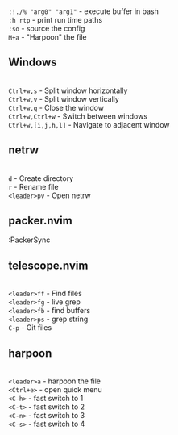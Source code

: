 
<br>`:!./% "arg0" "arg1"` - execute buffer in bash
<br>`:h rtp` - print run time paths
<br>`:so` - source the config
<br>`M+a` - "Harpoon" the file

## Windows
<br>`Ctrl+w,s` - Split window horizontally
<br>`Ctrl+w,v` - Split window vertically
<br>`Ctrl+w,q` - Close the window
<br>`Ctrl+w,Ctrl+w` - Switch between windows
<br>`Ctrl+w,[i,j,h,l]` - Navigate to adjacent window

## netrw
<br>`d` - Create directory
<br>`r` - Rename file
<br>`<leader>pv` - Open netrw

## packer.nvim
:PackerSync

## telescope.nvim
<br>`<leader>ff` - Find files
<br>`<leader>fg` - live grep
<br>`<leader>fb` - find buffers
<br>`<leader>ps` - grep string
<br>`C-p` - Git files

## harpoon
<br>`<leader>a` - harpoon the file
<br>`<Ctrl+e>` - open quick menu
<br>`<C-h>` - fast switch to 1
<br>`<C-t>` - fast switch to 2
<br>`<C-n>` - fast switch to 3
<br>`<C-s>` - fast switch to 4
